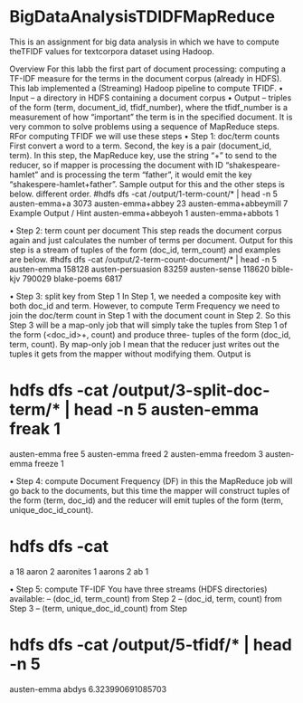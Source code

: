 # BigDataAnalysisTDIDFMapReduce
This is an assignment for big data analysis in which we have to compute theTFIDF values for textcorpora dataset using Hadoop.

Overview
For this labb the first part of document processing: computing a TF-IDF measure for the terms in the document corpus (already in HDFS). 
This lab implemented a (Streaming) Hadoop pipeline to compute TFIDF. • Input – a directory in HDFS containing a document corpus
• Output – triples of the form (term, document_id, tfidf_number), where the tfidf_number is a measurement of how “important” the term is in the specified document.
It is very common to solve problems using a sequence of MapReduce steps. RFor computing TFIDF we will use these steps
• Step 1: doc/term counts
First convert a word to a term. Second, the key is a pair (document_id, term). 
In this step, the MapReduce key, use the string “+” to send to the reducer, so if mapper is processing the document with ID “shakespeare-hamlet” and is processing the term “father”, it would emit the key “shakespere-hamlet+father”. Sample output for this and the other steps is below.
different order. 
#hdfs dfs -cat /output/1-term-count/* | head -n 5 austen-emma+a 3073
austen-emma+abbey 23
austen-emma+abbeymill 7
Example Output / Hint
austen-emma+abbeyoh 1
austen-emma+abbots 1

• Step 2: term count per document
This step reads the document corpus again and just calculates the number of terms per document.  Output for this step is a stream of tuples of the form (doc_id, term_count) and examples are below. 
#hdfs dfs -cat /output/2-term-count-document/* | head -n 5 austen-emma 158128
austen-persuasion 83259
austen-sense 118620
bible-kjv 790029
blake-poems 6817

• Step 3: split key from Step 1
In Step 1, we needed a composite key with both doc_id and term. However, to compute Term Frequency we need to join the doc/term count in Step 1 with the document count in Step 2. So this Step 3 will be a map-only job that will simply take the tuples from Step 1 of the form (<doc_id>+<term>, count) and produce three- tuples of the form (doc_id, term, count). By map-only job I mean that the reducer just writes out the tuples it gets from the mapper without modifying them. Output is
# hdfs dfs -cat /output/3-split-doc-term/* | head -n 5 austen-emma freak 1
austen-emma free 5
austen-emma freed 2
austen-emma freedom 3
austen-emma freeze 1

• Step 4: compute Document Frequency (DF)
in this the MapReduce job will go back to the documents, but this time the mapper will construct tuples of the form (term, doc_id) and the reducer will emit tuples of the form (term, unique_doc_id_count).
# hdfs dfs -cat
a 18
aaron 2
aaronites 1
aarons 2
ab 1
  
• Step 5: compute TF-IDF
You have three streams (HDFS directories) available:
– (doc_id, term_count) from Step 2
– (doc_id, term, count) from Step 3
– (term, unique_doc_id_count) from Step
  # hdfs dfs -cat /output/5-tfidf/* | head -n 5
austen-emma abdys 6.323990691085703
